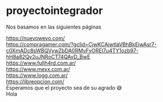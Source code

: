 # proyectointegrador
Nos basamos en las siguientes páginas

https://nuevowevo.com/ <br>
https://compragamer.com/?gclid=CjwKCAjwtIaVBhBkEiwAsr7-c0XmADc8sWBQVywZbDA0RMvFvOREl7u4TY1ozb97-hH8a82Qv2uJNRoCT74QAvD_BwE <br>
https://www.fullh4rd.com.ar/ <br>
https://www.mexx.com.ar/ <br>
https://www.logg.com.ar/ <br>
https://libreopcion.com/<br>
Esperamos que el proyecto sea de su agrado :sweat_smile: <br>
Hola

